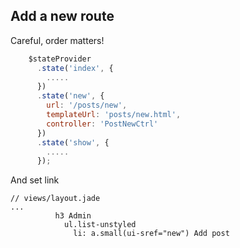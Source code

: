 ## Add a new route

Careful, order matters!

```js
    $stateProvider
      .state('index', {
        .....
      })
      .state('new', {
        url: '/posts/new',
        templateUrl: 'posts/new.html',
        controller: 'PostNewCtrl'
      })
      .state('show', {
        .....
      });
```

And set link

```jade
// views/layout.jade
...
          h3 Admin
            ul.list-unstyled
              li: a.small(ui-sref="new") Add post

```
